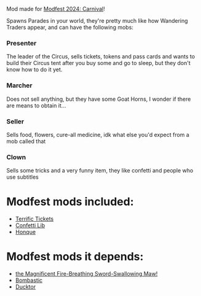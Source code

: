 Mod made for [Modfest 2024: Carnival](https://modfest.net/carnival)!

Spawns Parades in your world, they're pretty much like how Wandering Traders appear, and can have the following mobs:

### Presenter
The leader of the Circus, sells tickets, tokens and pass cards and wants to build their Circus tent after you buy some and go to sleep, but they don't know how to do it yet.

### Marcher
Does not sell anything, but they have some Goat Horns, I wonder if there are means to obtain it...

### Seller
Sells food, flowers, cure-all medicine, idk what else you'd expect from a mob called that

### Clown
Sells some tricks and a very funny item, they like confetti and people who use subtitles

# Modfest mods included:
- [Terrific Tickets](https://modrinth.com/mod/terrific-tickets)
- [Confetti Lib](https://modrinth.com/mod/confetti-lib)
- [Honque](https://modrinth.com/mod/honque)

# Modfest mods it depends:
- [the Magnificent Fire-Breathing Sword-Swallowing Maw!](https://modrinth.com/mod/magnificent-maw)
- [Bombastic](https://modrinth.com/mod/bombastic)
- [Ducktor](https://modrinth.com/mod/ducktor)